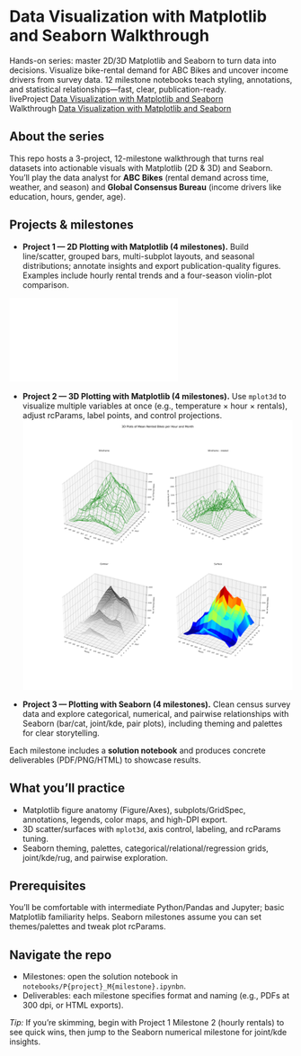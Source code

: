 # Data Visualization with Matplotlib and Seaborn Walkthrough
Hands-on series: master 2D/3D Matplotlib and Seaborn to turn data into decisions. Visualize bike-rental demand for ABC Bikes and uncover income drivers from survey data. 12 milestone notebooks teach styling, annotations, and statistical relationships—fast, clear, publication-ready.     
liveProject [Data Visualization with Matplotlib and Seaborn](https://www.manning.com/liveprojectseries/data-visualization-ser)     
Walkthrough [Data Visualization with Matplotlib and Seaborn](https://www.oreilly.com/videos/data-visualization-with/10000MNLW202502/)    

## About the series

This repo hosts a 3-project, 12-milestone walkthrough that turns real datasets into actionable visuals with Matplotlib (2D & 3D) and Seaborn. You’ll play the data analyst for **ABC Bikes** (rental demand across time, weather, and season) and **Global Consensus Bureau** (income drivers like education, hours, gender, age).&#x20;

## Projects & milestones

* **Project 1 — 2D Plotting with Matplotlib (4 milestones).** Build line/scatter, grouped bars, multi-subplot layouts, and seasonal distributions; annotate insights and export publication-quality figures. Examples include hourly rental trends and a four-season violin-plot comparison.

![Number of Bikes Rented at a day](docs/images/P1_M2.pdf)

* **Project 2 — 3D Plotting with Matplotlib (4 milestones).** Use `mplot3d` to visualize multiple variables at once (e.g., temperature × hour × rentals), adjust rcParams, label points, and control projections.
![3D Plots of Mean Rented Bikes per Hour and Month](docs/images/P2_M3.png)

* **Project 3 — Plotting with Seaborn (4 milestones).** Clean census survey data and explore categorical, numerical, and pairwise relationships with Seaborn (bar/cat, joint/kde, pair plots), including theming and palettes for clear storytelling. 

Each milestone includes a **solution notebook** and produces concrete deliverables (PDF/PNG/HTML) to showcase results.

## What you’ll practice

* Matplotlib figure anatomy (Figure/Axes), subplots/GridSpec, annotations, legends, color maps, and high-DPI export.
* 3D scatter/surfaces with `mplot3d`, axis control, labeling, and rcParams tuning.&#x20;
* Seaborn theming, palettes, categorical/relational/regression grids, joint/kde/rug, and pairwise exploration.

## Prerequisites

You’ll be comfortable with intermediate Python/Pandas and Jupyter; basic Matplotlib familiarity helps. Seaborn milestones assume you can set themes/palettes and tweak plot rcParams.

## Navigate the repo

* Milestones: open the solution notebook in `notebooks/P{project}_M{milestone}.ipynbn`.
* Deliverables: each milestone specifies format and naming (e.g., PDFs at 300 dpi, or HTML exports).

*Tip:* If you’re skimming, begin with Project 1 Milestone 2 (hourly rentals) to see quick wins, then jump to the Seaborn numerical milestone for joint/kde insights.
